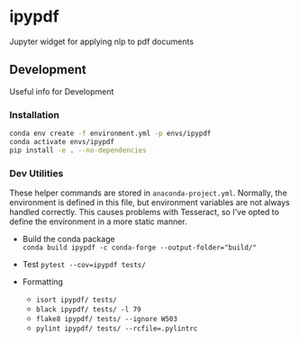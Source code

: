 # ipypdf

Jupyter widget for applying nlp to pdf documents


## Development
Useful info for Development
### Installation
```bash
conda env create -f environment.yml -p envs/ipypdf
conda activate envs/ipypdf
pip install -e . --no-dependencies
```
### Dev Utilities
These helper commands are stored in `anaconda-project.yml`. Normally, the environment
is defined in this file, but environment variables are not always handled correctly.
This causes problems with Tesseract, so I've opted to define the environment in
a more static manner.

* Build the conda package<br>
    `conda build ipypdf -c conda-forge --output-folder="build/"`

* Test
    `pytest --cov=ipypdf tests/`

* Formatting
    * `isort ipypdf/ tests/`
    * `black ipypdf/ tests/ -l 79`
    * `flake8 ipypdf/ tests/ --ignore W503`
    * `pylint ipypdf/ tests/ --rcfile=.pylintrc`
    


